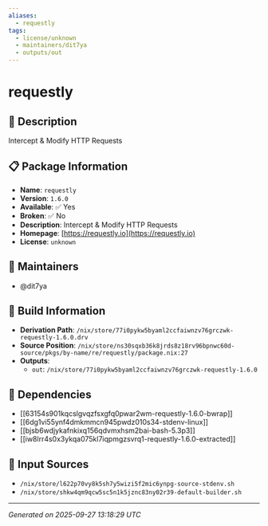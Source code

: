 ```yaml
---
aliases:
  - requestly
tags:
  - license/unknown
  - maintainers/dit7ya
  - outputs/out
---
```


# requestly

## 📝 Description

Intercept & Modify HTTP Requests

## 📋 Package Information

- **Name**: `requestly`
- **Version**: `1.6.0`
- **Available**: ✅ Yes
- **Broken**: ✅ No
- **Description**: Intercept & Modify HTTP Requests
- **Homepage**: [https://requestly.io](https://requestly.io)
- **License**: `unknown`
## 👥 Maintainers

- @dit7ya


## 🔧 Build Information

- **Derivation Path**: `/nix/store/77i0pykw5byaml2ccfaiwnzv76grczwk-requestly-1.6.0.drv`
- **Source Position**: `/nix/store/ns30sqxb36k8jrds8z18rv96bpnwc60d-source/pkgs/by-name/re/requestly/package.nix:27`
- **Outputs**:
  - `out`:  `/nix/store/77i0pykw5byaml2ccfaiwnzv76grczwk-requestly-1.6.0`

## 🔗 Dependencies

- [[63154s901kqcslgvqzfsxgfq0pwar2wm-requestly-1.6.0-bwrap]]
- [[6dg1vi55ynf4dmkmmcn945pwdz010s34-stdenv-linux]]
- [[bjsb6wdjykafnkixq156qdvmxhsm2bai-bash-5.3p3]]
- [[iw8lrr4s0x3ykqa075kl7iqpmgzsvrq1-requestly-1.6.0-extracted]]

## 📁 Input Sources

- `/nix/store/l622p70vy8k5sh7y5wizi5f2mic6ynpg-source-stdenv.sh`
- `/nix/store/shkw4qm9qcw5sc5n1k5jznc83ny02r39-default-builder.sh`

---
*Generated on 2025-09-27 13:18:29 UTC*
